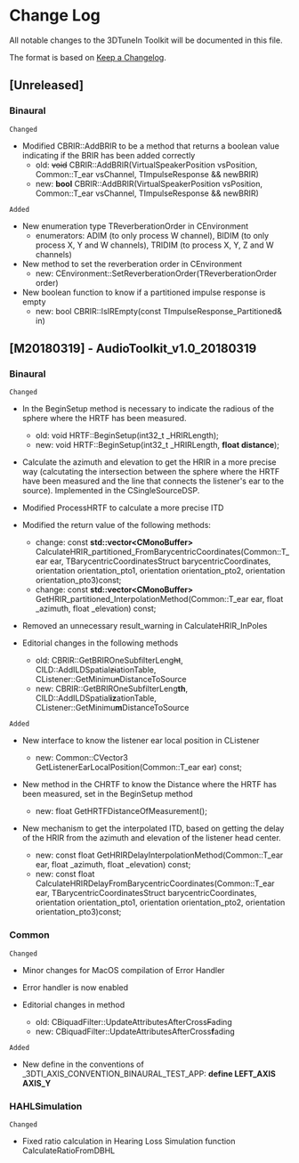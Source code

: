 # Change Log
All notable changes to the 3DTuneIn Toolkit will be documented in this file.

The format is based on [Keep a Changelog](http://keepachangelog.com/).

## [Unreleased]

### Binaural
`Changed`
 - Modified CBRIR::AddBRIR to be a method that returns a boolean value indicating if the BRIR has been added correctly
   * old: ~~void~~ CBRIR::AddBRIR(VirtualSpeakerPosition vsPosition, Common::T_ear vsChannel, TImpulseResponse && newBRIR)
   * new: **bool** CBRIR::AddBRIR(VirtualSpeakerPosition vsPosition, Common::T_ear vsChannel, TImpulseResponse && newBRIR)

 `Added` 
 - New enumeration type TReverberationOrder in CEnvironment
   * enumerators: ADIM (to only process W channel), BIDIM (to only process X, Y and W channels), TRIDIM (to process X, Y, Z and W channels)
 - New method to set the reverberation order in CEnvironment
   * new: CEnvironment::SetReverberationOrder(TReverberationOrder order)
 - New boolean function to know if a partitioned impulse response is empty
   * new: bool CBRIR::IsIREmpty(const TImpulseResponse_Partitioned& in)
   
## [M20180319] - AudioToolkit_v1.0_20180319

### Binaural
`Changed`
- In the BeginSetup method is necessary to indicate the radious of the sphere where the HRTF has been measured.
  * old: void HRTF::BeginSetup(int32_t _HRIRLength);	
  * new: void HRTF::BeginSetup(int32_t _HRIRLength, **float distance**);	
  
- Calculate the azimuth and elevation to get the HRIR in a more precise way (calcutating the intersection between the sphere where the HRTF have been measured and the line that connects the listener's ear to the source). Implemented in the CSingleSourceDSP.

- Modified ProcessHRTF to calculate a more precise ITD 

- Modified the return value of the following methods:
  * change: const **std::vector<CMonoBuffer<float>>** CalculateHRIR_partitioned_FromBarycentricCoordinates(Common::T_ear ear, TBarycentricCoordinatesStruct barycentricCoordinates, orientation orientation_pto1, orientation orientation_pto2, orientation orientation_pto3)const;
  * change: const **std::vector<CMonoBuffer<float>>** GetHRIR_partitioned_InterpolationMethod(Common::T_ear ear, float _azimuth, float _elevation) const;

- Removed an unnecessary result_warning in CalculateHRIR_InPoles

- Editorial changes in the following methods
  * old: CBRIR::GetBRIROneSubfilterLeng~~ht~~, CILD::AddILDSpatial~~zi~~ationTable, CListener::GetMinimu~~n~~DistanceToSource
  * new: CBRIR::GetBRIROneSubfilterLeng**th**, CILD::AddILDSpatial**iz**ationTable, CListener::GetMinimu**m**DistanceToSource

 `Added` 
 - New interface to know the listener ear local position in CListener
   * new: Common::CVector3 GetListenerEarLocalPosition(Common::T_ear ear) const;
 
 - New method in the CHRTF to know the Distance where the HRTF has been measured, set in the BeginSetup method
   * new: float GetHRTFDistanceOfMeasurement();
   
 - New mechanism to get the interpolated ITD, based on getting the delay of the HRIR from the azimuth and elevation of the listener head center.
   * new: const float GetHRIRDelayInterpolationMethod(Common::T_ear ear, float _azimuth, float _elevation) const;
   * new: const float CalculateHRIRDelayFromBarycentricCoordinates(Common::T_ear ear, TBarycentricCoordinatesStruct barycentricCoordinates, orientation orientation_pto1, orientation orientation_pto2, orientation orientation_pto3)const;
 
### Common
`Changed`

-  Minor changes for MacOS compilation of Error Handler

- Error handler is now enabled

- Editorial changes in method
  * old: CBiquadFilter::UpdateAttributesAfterCross~~F~~ading	
  * new: CBiquadFilter::UpdateAttributesAfterCross**f**ading
  
`Added`
  - New define in the conventions of _3DTI_AXIS_CONVENTION_BINAURAL_TEST_APP: **define LEFT_AXIS AXIS_Y**
  
### HAHLSimulation
`Changed`
- Fixed ratio calculation in Hearing Loss Simulation function CalculateRatioFromDBHL
